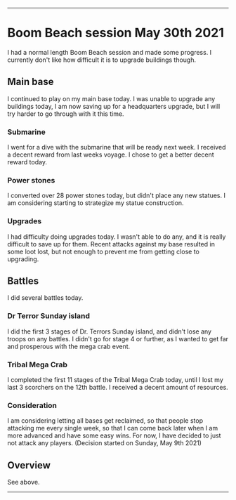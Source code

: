
***

# Boom Beach session May 30th 2021

I had a normal length Boom Beach session and made some progress. I currently don't like how difficult it is to upgrade buildings though.

## Main base

I continued to play on my main base today. I was unable to upgrade any buildings today, I am now saving up for a headquarters upgrade, but I will try harder to go through with it this time.

### Submarine

I went for a dive with the submarine that will be ready next week. I received a decent reward from last weeks voyage. I chose to get a better decent reward today.

### Power stones

I converted over 28 power stones today, but didn't place any new statues. I am considering starting to strategize my statue construction.

### Upgrades

I had difficulty doing upgrades today. I wasn't able to do any, and it is really difficult to save up for them. Recent attacks against my base resulted in some loot lost, but not enough to prevent me from getting close to upgrading.

## Battles

I did several battles today.

### Dr Terror Sunday island

I did the first 3 stages of Dr. Terrors Sunday island, and didn't lose any troops on any battles. I didn't go for stage 4 or further, as I wanted to get far and prosperous with the mega crab event.

### Tribal Mega Crab

I completed the first 11 stages of the Tribal Mega Crab today, until I lost my last 3 scorchers on the 12th battle. I received a decent amount of resources.

### Consideration

I am considering letting all bases get reclaimed, so that people stop attacking me every single week, so that I can come back later when I am more advanced and have some easy wins. For now, I have decided to just not attack any players. (Decision started on Sunday, May 9th 2021)

## Overview

See above.

***

